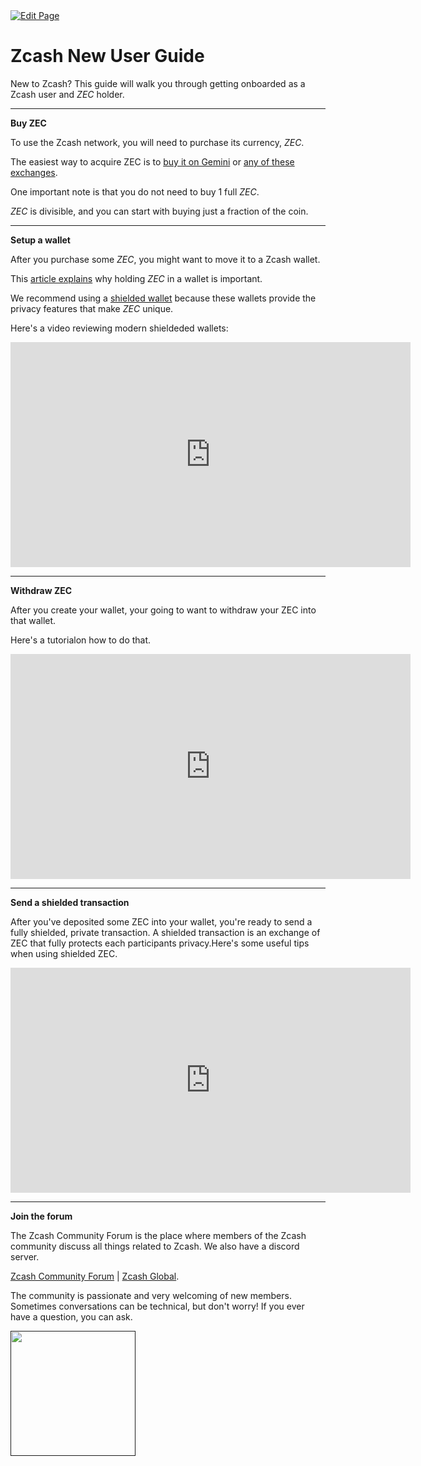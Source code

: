 <a href="https://github.com/zechub/zechub/edit/main/site/Start_Here/New_User_Guide.md" target="_blank">
  <img src="https://img.shields.io/badge/Edit-blue" alt="Edit Page"/>
</a>

# Zcash New User Guide

New to Zcash? This guide will walk you through getting onboarded as a Zcash user and *ZEC* holder.

---

**Buy ZEC**

To use the Zcash network, you will need to purchase its currency, *ZEC*.

The easiest way to acquire ZEC is to [buy it on Gemini](https://www.gemini.com/prices/zcash) or [any of these exchanges](https://zechub.wiki/using-zcash/non-custodial-exchanges).

One important note is that you do not need to buy 1 full *ZEC*.

*ZEC* is divisible, and you can start with buying just a fraction of the coin.

---

**Setup a wallet**

After you purchase some *ZEC*, you might want to move it to a Zcash wallet. 

This [article explains](https://www.ledger.com/academy/not-your-keys-not-your-coins-why-it-matters) why holding *ZEC* in a wallet is important. 

We recommend using a [shielded wallet](https://zechub.wiki/wallets) because these wallets provide the privacy features that make *ZEC* unique. 

Here's a video reviewing modern shieldeded wallets:

<iframe width="640" height="360" src="https://www.youtube.com/embed/6IIRRZ17Q74" frameborder="0" allow="accelerometer; autoplay; encrypted-media; gyroscope; picture-in-picture" allowfullscreen></iframe>


---

**Withdraw ZEC**

After you create your wallet, your going to want to withdraw your ZEC into that wallet. 

Here's a tutorialon how to do that.

<iframe width="640" height="360" src="https://www.youtube.com/embed/Avweu5V9QRc" frameborder="0" allow="accelerometer; autoplay; encrypted-media; gyroscope; picture-in-picture" allowfullscreen></iframe>

---

**Send a shielded transaction**

After you've deposited some ZEC into your wallet, you're ready to send a fully shielded, private transaction. A shielded transaction is an exchange of ZEC that fully protects each participants privacy.Here's some useful tips when using shielded ZEC.

<iframe width="640" height="360" src="https://www.youtube.com/embed/tEfQaYPV0UE" frameborder="0" allow="accelerometer; autoplay; encrypted-media; gyroscope; picture-in-picture" allowfullscreen></iframe>

---

**Join the forum**

The Zcash Community Forum is the place where members of the Zcash community discuss all things related to Zcash. We also have a discord server.

[Zcash Community Forum](https://forum.zcashcommunity.com/) | [Zcash Global](https://discord.gg/zcash).

The community is passionate and very welcoming of new members. Sometimes conversations can be technical, but don't worry! If you ever have a question, you can ask.

<a href="">
    <img src="https://i.ibb.co/4ZbjGBV/zcash-logo-horizontal-transparent.png" alt="" width="auto" height="200"/>
</a>
